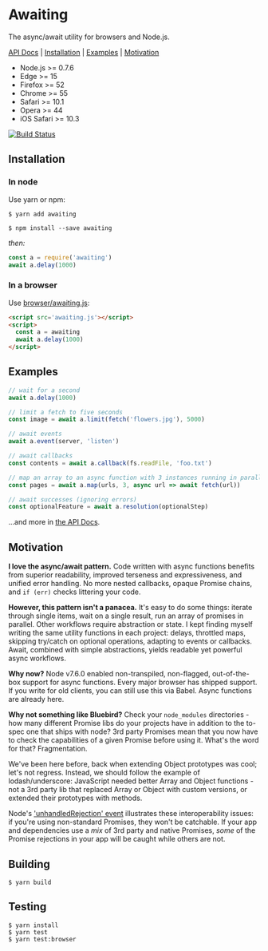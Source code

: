 # Awaiting

The async/await utility for browsers and Node.js.

[API Docs](https://hunterloftis.github.io/awaiting) |
[Installation](#installation) |
[Examples](#examples) |
[Motivation](#motivation)

- Node.js >= 0.7.6
- Edge >= 15
- Firefox >= 52
- Chrome >= 55
- Safari >= 10.1
- Opera >= 44
- iOS Safari >= 10.3

[![Build Status](https://travis-ci.org/hunterloftis/awaiting.svg?branch=master)](https://travis-ci.org/hunterloftis/awaiting)

## Installation

### In node

Use yarn or npm:

```
$ yarn add awaiting
```
```
$ npm install --save awaiting
```

*then:*

```js
const a = require('awaiting')
await a.delay(1000)
```

### In a browser

Use [browser/awaiting.js](https://raw.githubusercontent.com/hunterloftis/awaiting/master/browser/awaiting.js):

```html
<script src='awaiting.js'></script>
<script>
  const a = awaiting
  await a.delay(1000)
</script>
```

## Examples

```js
// wait for a second
await a.delay(1000)

// limit a fetch to five seconds
const image = await a.limit(fetch('flowers.jpg'), 5000)

// await events
await a.event(server, 'listen')

// await callbacks
const contents = await a.callback(fs.readFile, 'foo.txt')

// map an array to an async function with 3 instances running in parallel
const pages = await a.map(urls, 3, async url => await fetch(url))

// await successes (ignoring errors)
const optionalFeature = await a.resolution(optionalStep)
```

...and more in [the API Docs](https://hunterloftis.github.io/awaiting).

## Motivation

**I love the async/await pattern.**
Code written with async functions benefits from superior readability,
improved terseness and expressiveness, and unified error handling.
No more nested callbacks, opaque Promise chains, and `if (err)` checks littering your code.

**However, this pattern isn't a panacea.**
It's easy to do some things:
iterate through single items, wait on a single result, run an array of promises in parallel.
Other workflows require abstraction or state.
I kept finding myself writing the same utility functions in each project:
delays, throttled maps, skipping try/catch on optional operations, adapting to events or callbacks.
Await, combined with simple abstractions, yields readable yet powerful async workflows.

**Why now?**
Node v7.6.0 enabled non-transpiled, non-flagged, out-of-the-box support for async functions.
Every major browser has shipped support.
If you write for old clients, you can still use this via Babel.
Async functions are already here.

**Why not something like Bluebird?**
Check your `node_modules` directories - how many different Promise libs do your projects have
in addition to the to-spec one that ships with node?
3rd party Promises mean that you now have to check the capabilities of a given Promise before using it.
What's the word for that? Fragmentation.

We've been here before, back when extending Object prototypes was cool; let's not regress.
Instead, we should follow the example of lodash/underscore:
JavaScript needed better Array and Object functions -
not a 3rd party lib that replaced Array or Object with custom versions, or extended their prototypes with methods.

Node's ['unhandledRejection' event](https://nodejs.org/api/process.html#process_event_unhandledrejection)
illustrates these interoperability issues:
if you're using non-standard Promises, they won't be catchable.
If your app and dependencies use a *mix* of 3rd party and native Promises,
*some* of the Promise rejections in your app will be caught while others are not.

## Building

```
$ yarn build
```

## Testing

```
$ yarn install
$ yarn test
$ yarn test:browser
```
